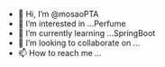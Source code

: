 - 👋 Hi, I’m @mosaoPTA
- 👀 I’m interested in ...Perfume
- 🌱 I’m currently learning ...SpringBoot
- 💞️ I’m looking to collaborate on ...
- 📫 How to reach me ...

<!---
mosaoPTA/mosaoPTA is a ✨ special ✨ repository because its `README.md` (this file) appears on your GitHub profile.
You can click the Preview link to take a look at your changes.
--->
